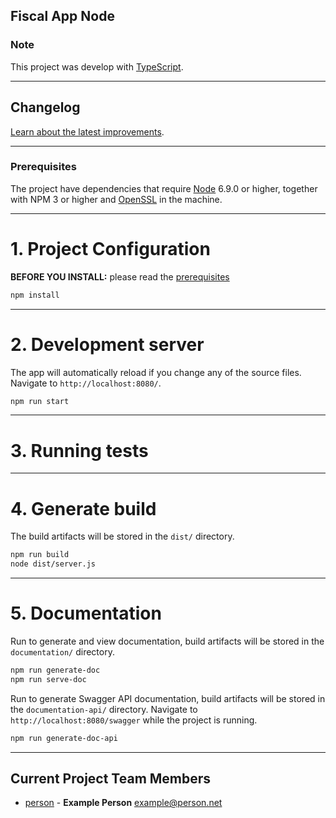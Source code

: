 ## Fiscal App Node

### Note

This project was develop with [TypeScript](https://www.typescriptlang.org/).

------------

## Changelog

[Learn about the latest improvements](changelog).

------------

### Prerequisites

The project have dependencies that require [Node](https://nodejs.org/en/) 6.9.0 or higher, together
with NPM 3 or higher and [OpenSSL](https://www.openssl.org/) in the machine.

------------

# 1. Project Configuration

**BEFORE YOU INSTALL:** please read the [prerequisites](#prerequisites)
```bash
npm install
```

------------

# 2. Development server

The app will automatically reload if you change any of the source files. Navigate to `http://localhost:8080/`.

```bash
npm run start
```

------------

# 3. Running tests


------------

# 4. Generate build

The build artifacts will be stored in the `dist/` directory.

```bash
npm run build
node dist/server.js
```

------------

# 5. Documentation

Run to generate and view documentation, build artifacts will be stored in the `documentation/` directory.

```bash
npm run generate-doc
npm run serve-doc
```

Run to generate Swagger API documentation, build artifacts will be stored in the `documentation-api/` directory. Navigate to `http://localhost:8080/swagger` while the project is running.
```bash
npm run generate-doc-api
```

------------

## Current Project Team Members

* [person](https://github.com/person) -
**Example Person** <example@person.net>